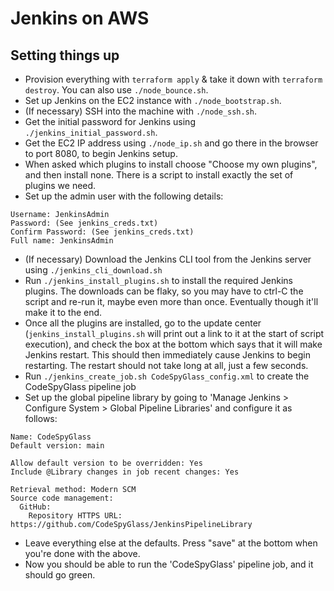 # Jenkins on AWS

## Setting things up

- Provision everything with `terraform apply` & take it down with 
`terraform destroy`.
You can also use `./node_bounce.sh`.
- Set up Jenkins on the EC2 instance with `./node_bootstrap.sh`.
- (If necessary) SSH into the machine with `./node_ssh.sh`.
- Get the initial password for Jenkins using `./jenkins_initial_password.sh`.
- Get the EC2 IP address using `./node_ip.sh` and go there in the browser to 
port 8080, to begin Jenkins setup.
- When asked which plugins to install choose "Choose my own plugins", and then
install none. There is a script to install exactly the set of plugins we need.
- Set up the admin user with the following details:

```
Username: JenkinsAdmin
Password: (See jenkins_creds.txt)
Confirm Password: (See jenkins_creds.txt)
Full name: JenkinsAdmin
```

- (If necessary) Download the Jenkins CLI tool from the Jenkins server using 
`./jenkins_cli_download.sh`
- Run `./jenkins_install_plugins.sh` to install the required Jenkins plugins. 
The downloads can be flaky, so you may have to ctrl-C the script and re-run it, 
maybe even more than once. Eventually though it'll make it to the end.
- Once all the plugins are installed, go to the update center
(`jenkins_install_plugins.sh` will print out a link to it at the start of 
script execution), and check the box at the bottom which says that it will make 
Jenkins restart. This should then immediately cause Jenkins to begin 
restarting. The restart should not take long at all, just a few seconds.
- Run `./jenkins_create_job.sh CodeSpyGlass_config.xml` to create the 
CodeSpyGlass pipeline job
- Set up the global pipeline library by going to 
'Manage Jenkins > Configure System > Global Pipeline Libraries' and configure 
it as follows:

```
Name: CodeSpyGlass
Default version: main

Allow default version to be overridden: Yes
Include @Library changes in job recent changes: Yes

Retrieval method: Modern SCM
Source code management:
  GitHub:
    Repository HTTPS URL: https://github.com/CodeSpyGlass/JenkinsPipelineLibrary
```

- Leave everything else at the defaults. Press "save" at the bottom when you're 
done with the above.
- Now you should be able to run the 'CodeSpyGlass' pipeline job, and it should 
go green.
